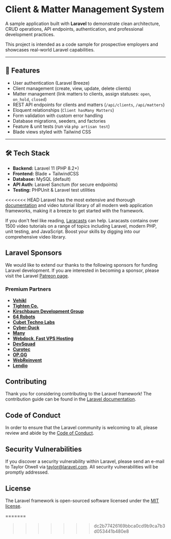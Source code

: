 # Client & Matter Management System

A sample application built with **Laravel** to demonstrate clean architecture, CRUD operations, API endpoints, authentication, and professional development practices.  

This project is intended as a code sample for prospective employers and showcases real-world Laravel capabilities.  

---

## 🚀 Features
- User authentication (Laravel Breeze)  
- Client management (create, view, update, delete clients)  
- Matter management (link matters to clients, assign statuses: `open`, `on_hold`, `closed`)  
- REST API endpoints for clients and matters (`/api/clients`, `/api/matters`)  
- Eloquent relationships (`Client hasMany Matters`)  
- Form validation with custom error handling  
- Database migrations, seeders, and factories  
- Feature & unit tests (run via `php artisan test`)  
- Blade views styled with Tailwind CSS  

---

## 🛠️ Tech Stack
- **Backend:** Laravel 11 (PHP 8.2+)  
- **Frontend:** Blade + TailwindCSS  
- **Database:** MySQL (default)  
- **API Auth:** Laravel Sanctum (for secure endpoints)  
- **Testing:** PHPUnit & Laravel test utilities  

<<<<<<< HEAD
Laravel has the most extensive and thorough [documentation](https://laravel.com/docs) and video tutorial library of all modern web application frameworks, making it a breeze to get started with the framework.

If you don't feel like reading, [Laracasts](https://laracasts.com) can help. Laracasts contains over 1500 video tutorials on a range of topics including Laravel, modern PHP, unit testing, and JavaScript. Boost your skills by digging into our comprehensive video library.

## Laravel Sponsors

We would like to extend our thanks to the following sponsors for funding Laravel development. If you are interested in becoming a sponsor, please visit the Laravel [Patreon page](https://patreon.com/taylorotwell).

### Premium Partners

- **[Vehikl](https://vehikl.com/)**
- **[Tighten Co.](https://tighten.co)**
- **[Kirschbaum Development Group](https://kirschbaumdevelopment.com)**
- **[64 Robots](https://64robots.com)**
- **[Cubet Techno Labs](https://cubettech.com)**
- **[Cyber-Duck](https://cyber-duck.co.uk)**
- **[Many](https://www.many.co.uk)**
- **[Webdock, Fast VPS Hosting](https://www.webdock.io/en)**
- **[DevSquad](https://devsquad.com)**
- **[Curotec](https://www.curotec.com/services/technologies/laravel/)**
- **[OP.GG](https://op.gg)**
- **[WebReinvent](https://webreinvent.com/?utm_source=laravel&utm_medium=github&utm_campaign=patreon-sponsors)**
- **[Lendio](https://lendio.com)**

## Contributing

Thank you for considering contributing to the Laravel framework! The contribution guide can be found in the [Laravel documentation](https://laravel.com/docs/contributions).

## Code of Conduct

In order to ensure that the Laravel community is welcoming to all, please review and abide by the [Code of Conduct](https://laravel.com/docs/contributions#code-of-conduct).

## Security Vulnerabilities

If you discover a security vulnerability within Laravel, please send an e-mail to Taylor Otwell via [taylor@laravel.com](mailto:taylor@laravel.com). All security vulnerabilities will be promptly addressed.

## License

The Laravel framework is open-sourced software licensed under the [MIT license](https://opensource.org/licenses/MIT).

=======
>>>>>>> dc2b77426169bbca0cd9b9ca7b3d053441b480e8
